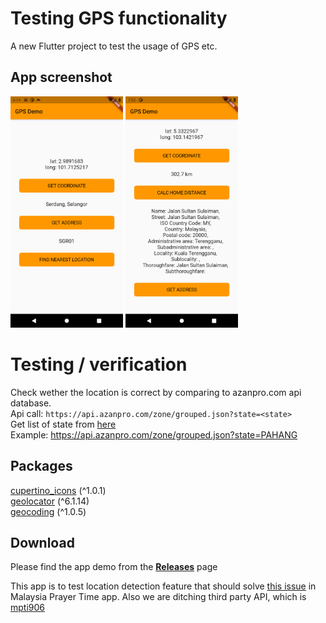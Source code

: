 # Testing GPS functionality

A new Flutter project to test the usage of GPS etc.

## App screenshot

<img src = "screenshots/Screenshot_1611965652.png" width=180>
<img src = "screenshots/Screenshot_1611877926.png" width=180>

# Testing / verification

Check wether the location is correct by comparing to azanpro.com api database.\
Api call: `https://api.azanpro.com/zone/grouped.json?state=<state>`\
Get list of state from [here](http://api.azanpro.com/zone/states.json)\
Example: https://api.azanpro.com/zone/grouped.json?state=PAHANG

## Packages

[cupertino_icons](https://pub.dev/packages/cupertino_icons) (^1.0.1)\
[geolocator](https://pub.dev/packages/geolocator) (^6.1.14)\
[geocoding](https://pub.dev/packages/geocoding) (^1.0.5)

## Download

Please find the app demo from the [**Releases**](https://github.com/iqfareez/test_gps_geocoding_geolocation/releases) page

This app is to test location detection feature that should solve [this issue](https://github.com/iqfareez/App-Waktu-Solat-Malaysia/issues/28) in Malaysia Prayer Time app. Also we are ditching third party API, which is [mpti906](https://mpt.i906.my/api.html)
